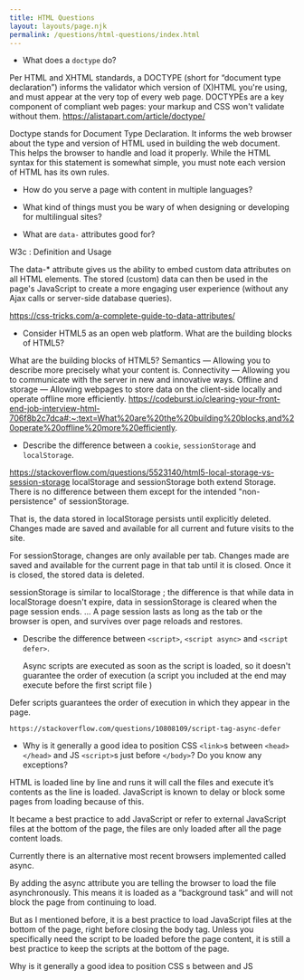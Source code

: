 ```yaml
---
title: HTML Questions
layout: layouts/page.njk
permalink: /questions/html-questions/index.html
---
```


* What does a `doctype` do?


Per HTML and XHTML standards, a DOCTYPE (short for “document type declaration”) informs the validator which version of (X)HTML you're using, and must appear at the very top of every web page. DOCTYPEs are a key component of compliant web pages: your markup and CSS won't validate without them. https://alistapart.com/article/doctype/

Doctype stands for Document Type Declaration. It informs the web browser about the type and version of HTML used in building the web document. This helps the browser to handle and load it properly. While the HTML syntax for this statement is somewhat simple, you must note each version of HTML has its own rules.

* How do you serve a page with content in multiple languages?

* What kind of things must you be wary of when designing or developing for multilingual sites?

* What are `data-` attributes good for?

W3c : Definition and Usage

The data-* attribute gives us the ability to embed custom data attributes on all HTML elements. The stored (custom) data can then be used in the page's JavaScript to create a more engaging user experience (without any Ajax calls or server-side database queries).

https://css-tricks.com/a-complete-guide-to-data-attributes/

* Consider HTML5 as an open web platform. What are the building blocks of HTML5?

What are the building blocks of HTML5? Semantics — Allowing you to describe more precisely what your content is. Connectivity — Allowing you to communicate with the server in new and innovative ways. Offline and storage — Allowing webpages to store data on the client-side locally and operate offline more efficiently.
https://codeburst.io/clearing-your-front-end-job-interview-html-706f8b2c7dca#:~:text=What%20are%20the%20building%20blocks,and%20operate%20offline%20more%20efficiently.

* Describe the difference between a `cookie`, `sessionStorage` and `localStorage`.

https://stackoverflow.com/questions/5523140/html5-local-storage-vs-session-storage
localStorage and sessionStorage both extend Storage. There is no difference between them except for the intended "non-persistence" of sessionStorage.

That is, the data stored in localStorage persists until explicitly deleted. Changes made are saved and available for all current and future visits to the site.

For sessionStorage, changes are only available per tab. Changes made are saved and available for the current page in that tab until it is closed. Once it is closed, the stored data is deleted.

sessionStorage is similar to localStorage ; the difference is that while data in localStorage doesn't expire, data in sessionStorage is cleared when the page session ends. ... A page session lasts as long as the tab or the browser is open, and survives over page reloads and restores. 


* Describe the difference between `<script>`, `<script async>` and `<script defer>`.

	Async scripts are executed as soon as the script is loaded, so it doesn't guarantee the order of execution (a script you included at the end may execute before the first script file )

Defer scripts guarantees the order of execution in which they appear in the page.

	https://stackoverflow.com/questions/10808109/script-tag-async-defer

* Why is it generally a good idea to position CSS `<link>`s between `<head></head>` and JS `<script>`s just before `</body>`? Do you know any exceptions?

HTML is loaded line by line and runs it will call the files and execute it’s contents as the line is loaded. JavaScript is known to delay or block some pages from loading because of this.

It became a best practice to add JavaScript or refer to external JavaScript files at the bottom of the page, the files are only loaded after all the page content loads.

Currently there is an alternative most recent browsers implemented called async.

<script src=”main.js” async></script> 
By adding the async attribute you are telling the browser to load the file asynchronously. This means it is loaded as a “background task” and will not block the page from continuing to load.

But as I mentioned before, it is a best practice to load JavaScript files at the bottom of the page, right before closing the body tag. Unless you specifically need the script to be loaded before the page content, it is still a best practice to keep the scripts at the bottom of the page.

Why is it generally a good idea to position CSS <link> s between <head></head> and JS <script> s just before </body> ? ... Downloading the scripts at the bottom will allow the HTML to be parsed and displayed to the user first. An exception for positioning of <script> s at the bottom is when your script contains document.


* What is progressive rendering?

Progressive Rendering is the technique of sequentially rendering portions of a webpage in the server and streaming it to the client in parts without waiting for the whole page to rendered.

Progressive rendering is the name given to techniques used to render content for display as quickly as possible.

It used to be much more prevalent in the days before broadband internet but it's still useful in modern development as mobile data connections are becoming increasingly popular (and unreliable!)

Examples of such techniques :

Lazy loading of images where (typically) some javascript will load an image when it comes into the browsers viewport instead of loading all images at page load.
Prioritizing visible content (or above the fold rendering) where you include only the minimum css/content/scripts necessary for the amount of page that would be rendered in the users browser first to display as quickly as possible, you can then use deferred javascript (domready/load) to load in other resources and content.



* Why you would use a `srcset` attribute in an image tag? 

srcset allows you to define a list of different image resources along with size information so that browser can pick the most appropriate image based on the actual device's resolution. The actual width of the image or display density: Either using display density descriptor, for example, 1.5x , 2x etc.

Why you would use a srcset attribute in an image tag? Explain the process the browser uses when evaluating the content of this attribute.
Anthony Perez
Anthony Perez

Sep 22, 2019·2 min read


You would use the srcset attribute when you want to serve different images to users depending on their device display width - serve higher quality images to devices with retina display enhances the user experience while serving lower resolution images to low-end devices increase performance and decrease data wastage (because serving a larger image will not have any visible difference). For example: <img srcset="small.jpg 500w, medium.jpg 1000w, large.jpg 2000w" src="..." alt=""> tells the browser to display the small, medium or large .jpg graphic depending on the client's resolution. The first value is the image name and the second is the width of the image in pixels. For a device width of 320px, the following calculations are made:
500 / 320 = 1.5625
1000 / 320 = 3.125
2000 / 320 = 6.25
If the client’s resolution is 1x, 1.5625 is the closest, and 500w corresponding to small.jpg will be selected by the browser.
If the resolution is retina (2x), the browser will use the closest resolution above the minimum. Meaning it will not choose the 500w (1.5625) because it is greater than 1 and the image might look bad. The browser would then choose the image with a resulting ratio closer to 2 which is 1000w (3.125).
srcsets solve the problem whereby you want to serve smaller image files to narrow screen devices, as they don't need huge images like desktop displays do — and also optionally that you want to serve different resolution images to high density/low-density screens.
References
https://developer.mozilla.org/en-US/docs/Learn/HTML/Multimedia_and_embedding/Responsive_images
https://css-tricks.com/responsive-images-youre-just-changing-resolutions-use-srcset/
Anthony Perez
Follow
3


* Explain the process the browser uses when evaluating the content of this attribute.


* Have you used different HTML templating languages before?

Using templating languages is a great way of connecting the server side to the frontend of your site. Certain frameworks make it extremely easy to use and handle all the parsing for you. Here are some templating languages that you can use, with little code snippets to show you how they work and what makes them unique.

The top 5 JavaScript templating engines
Mustache. Mustache is often considered the base for JavaScript templating. ...
Underscore Templates. Underscore is a utlity belt library for JavaScript. ...
Embedded JS Templates. Embedded JS (EJS) is inspired by ERB templates. ...
HandlebarsJS. ...
Jade templating.

https://www.creativebloq.com/web-design/templating-engines-9134396
https://colorlib.com/wp/top-templating-engines-for-javascript/

* What is the difference between `canvas` and `svg`?

https://www.geeksforgeeks.org/difference-between-svg-and-html-5-canvas/
SVG: The Scalable Vector Graphics (SVG) is an XML-based image format that is used to define two-dimensional vector-based graphics for the web. Unlike raster image (Ex .jpg, .gif, .png, etc.), a vector image can be scaled up or down to any extent without losing the image quality.

An SVG image is drawn out using a series of statements that follow the XML schema — that means SVG images can be created and edited with any text editor, such as Notepad. There are several other advantages of using SVG over other image formats like JPEG, GIF, PNG, etc.

Canvas: The HTML element is used to draw graphics on the fly, via scripting (usually JavaScript). The element is only a container for graphics. You must use a script to actually draw the graphics. Canvas has several methods for drawing paths, boxes, circles, text, and adding images.

Difference between SVG and HTML5 Canvas:

SVG	Canvas
Vector based (composed of shapes)	Raster based (composed of pixel)
SVG has better scalability. So it can be printed with high quality at any resolution.	Canvas has poor scalability. Hence it is not suitable for printing on higher resolution.
SVG gives better performance with smaller number of objects or larger surface.	Canvas gives better performance with smaller surface or larger number of objects.
SVG can be modified through script and CSS.	Canvas can be modified through script only.
Multiple graphical elements, which become the part of the page’s DOM tree.	Single element similar to <img> in behavior. Canvas diagram can be saved to PNG or JPG format.


* What are empty elements in HTML ?

An empty element is an element from HTML, SVG, or MathML that cannot have any child nodes (i.e., nested elements or text nodes). In HTML, using a closing tag on an empty element is usually invalid. ... For example, <input type="text"></input> is invalid HTML.


Empty elements (also called self-closing or void elements) are not container tags — that means, you can not write <hr>some content</hr> or <br>some content</br> . A typical example of an empty element, is the <br> element, which represents a line break.
